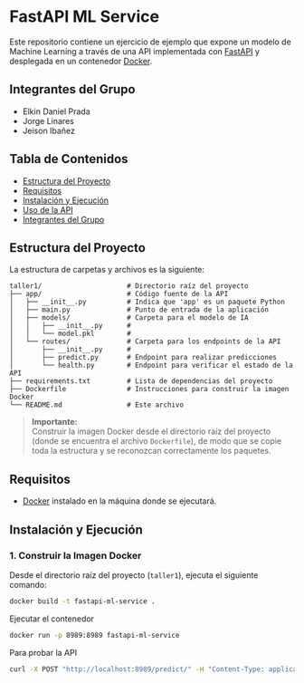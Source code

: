# FastAPI ML Service

Este repositorio contiene un ejercicio de ejemplo que expone un modelo de Machine Learning a través de una API implementada con [FastAPI](https://fastapi.tiangolo.com/) y desplegada en un contenedor [Docker](https://www.docker.com/).


## Integrantes del Grupo
- Elkin Daniel Prada
- Jorge Linares
- Jeison Ibañez


## Tabla de Contenidos

- [Estructura del Proyecto](#estructura-del-proyecto)
- [Requisitos](#requisitos)
- [Instalación y Ejecución](#instalación-y-ejecución)
- [Uso de la API](#uso-de-la-api)
- [Integrantes del Grupo](#integrantes-del-grupo)

## Estructura del Proyecto

La estructura de carpetas y archivos es la siguiente:

```plaintext
taller1/                     # Directorio raíz del proyecto
├── app/                     # Código fuente de la API
│   ├── __init__.py          # Indica que 'app' es un paquete Python
│   ├── main.py              # Punto de entrada de la aplicación
│   ├── models/              # Carpeta para el modelo de IA
│   │   ├── __init__.py      #
│   │   └── model.pkl        #
│   └── routes/              # Carpeta para los endpoints de la API
│       ├── __init__.py      #
│       ├── predict.py       # Endpoint para realizar predicciones
│       └── health.py        # Endpoint para verificar el estado de la API
├── requirements.txt         # Lista de dependencias del proyecto
├── Dockerfile               # Instrucciones para construir la imagen Docker
└── README.md                # Este archivo
```

> **Importante:**  
> Construir la imagen Docker desde el directorio raíz del proyecto (donde se encuentra el archivo `Dockerfile`), de modo que se copie toda la estructura y se reconozcan correctamente los paquetes.

## Requisitos

- [Docker](https://www.docker.com/) instalado en la máquina donde se ejecutará.

## Instalación y Ejecución

### 1. Construir la Imagen Docker

Desde el directorio raíz del proyecto (`taller1`), ejecuta el siguiente comando:

```bash
docker build -t fastapi-ml-service .
```

Ejecutar el contenedor

```bash
docker run -p 8989:8989 fastapi-ml-service
```

Para probar la API

```bash
curl -X POST "http://localhost:8989/predict/" -H "Content-Type: application/json" -d "[5.1, 3.5, 1.4, 0.2]"
```
